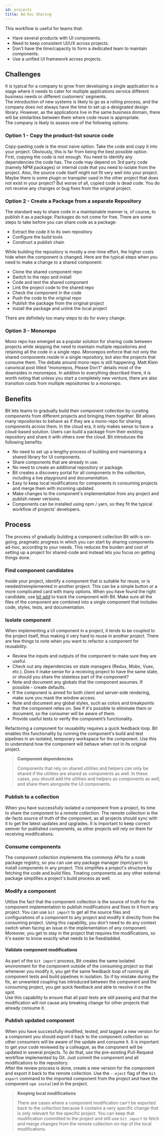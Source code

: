 ```yaml
---
id: projects
title: Ad-hoc Sharing
---
```


This workflow is useful for teams that:

- Have several products with UI components.
- Need to keep consistent UI/UX across projects.
- Don't have the time/capacity to form a dedicated team to maintain components.
- Use a unified UI framework across projects.

## Challenges

It is typical for a company to grow from developing a single application to a stage where it needs to cater for multiple applications service different business needs or different customers’ segments.  
The introduction of new systems is likely to go as a rolling process, and the company does not always have the time to set up a designated design library. However, as the applications live in the same business domain, there will be similarities between them where code reuse is appropriate.  
The company is likely to assess one of the following options:  

### Option 1 - Copy the product-list source code

Copy-pasting code is the most naive option. Take the code and copy it into your project. Obviously, this is far from being the best possible option.  
First, copying the code is not enough. You need to identify any dependencies the code has. The code may depend on 3rd party code (namely NPM packages) or internal code that you need to isolate from the project.
Also, the source code itself might not fit very well into your project. Maybe there is some plugin or transpiler used in the other project that does not exist in your project?
But worse of all, copied code is dead code. You do not receive any changes or bug fixes from the original project.

### Option 2 - Create a Package from a separate Repository

The standard way to share code in a maintainable manner is, of course, to publish it as a package. Packages do not come for free. There are some steps to take before you can share code as a package:

- Extract the code it to its own repository
- Configure the build tools
- Construct a publish chain

While building the repository is mostly a one-time effort, the higher costs hide when the component is changed. Here are the typical steps when you need to make a change to a shared component:

- Clone the shared component repo
- Switch to the repo and install
- Code and test the shared component
- Link the project code to the shared repo
- Check the component in the code
- Push the code to the original repo
- Publish the package from the original project
- Install the package and unlink the local project

There are definitely too many steps to do for every change.

### Option 3 - Monorepo

Mono repo has emerged as a popular solution for sharing code between projects while skipping the need to maintain multiple repositories and retaining all the code in a single repo. Monorepos enforce that not only the shared components reside in a single repository, but also the projects that consume them.
The debate around mono repo is still happening. Matt Klein canonical post titled “monorepos, Please Don’t” details most of the downsides in monorepos.
In addition to everything described there, it is worth noting that unless you start a completely new venture, there are also transition costs from multiple repositories to a monorepo.

## Benefits

Bit lets teams to gradually build their component collection by curating components from different projects and bringing them together. Bit allows many repositories to behave as if they are a mono-repo for sharing components across them. In the cloud era, it only makes sense to have a cloud-based solution. Users can build a package from their existing repository and share it with others over the cloud.
Bit introduces the following benefits:

- No need to set up a lengthy process of building and maintaining a shared library for UI components.
- Share components that are already in use.
- No need to create an additional repository or package.
- Bit creates a discovery portal for all components in the collection, including a live playground and documentation.
- Easy to keep local modifications for components in consuming projects and merge them with incoming updated.
- Make changes to the component's implementation from any project and publish newer versions.
- Components can be installed using npm / yarn, so they fit the typical workflow of projects’ developers.

## Process

The process of gradually building a component collection Bit with is on-going, pragmatic progress in which you can start by sharing components ad-hoc, according to your needs. This reduces the burden and cost of setting up a project for shared-code and instead lets you focus on getting things done.

### Find component candidates

Inside your project, identify a component that is suitable for reuse, or is needed/reimplemented in another project. This can be a simple button or a more complicated card with many options. When you have found the right candidate, use [bit add](/docs/tracking...) to track the component with Bit. Make sure all the files of the component are combined into a single component that includes code, styles, tests, and documentation.

### Isolate component

When implementing a UI component in a project, it tends to be coupled to the project itself, thus making it very hard to reuse in another project. There are few things to note when you want to refactor a component for reusability:

- Review the inputs and outputs of the component to make sure they are useful.
- Check out any dependencies on state managers (Redux, Mobx, Vuex, etc.). Does it make sense for a receiving project to have the same state, or should you share the stateless part of the component?
- Note and document any globals that the component assumes. If possible - create defaults.
- If the component is aimed for both client and server-side rendering, make sure you mask the window access.
- Note and document any global styles, such as colors and breakpoints that the component relies on. See if it's possible to eliminate them or document, so the consumer will be aware of them.
- Provide useful tests to verify the component’s functionality.

Refactoring a component for reusability requires a quick feedback loop. Bit enables this functionality by running the component's build and test pipelines in an isolated, temporary workspace for the component. Use this to understand how the component will behave when not in its original project.

> **Component dependencies**
>
> Components that rely on shared utilities and helpers can only be shared if the utilities are shared as components as well. In these cases, you should add the utilities and helpers as components as well, and share them alongside the UI components.

### Publish to a collection

When you have successfully isolated a component from a project, its time to share the component to a remote collection. The remote collection is the de-facto source of truth of the component, as all projects should sync with it to get the latest updates and upgrades. It is important to keep correct semver for published components, as other projects will rely on them for receiving modifications.

### Consume components

The component collection implements the commonjs APIs for a node package registry, so you can use any package manager (npm/yarn) to install components in any project. This simplifies a project's structure by fetching the code and build files. Treating components as any other external package simplifies a project's build process as well.

### Modify a component

Utilize the fact that the component collection is the source of truth for the component implementation to publish modifications and fixes to it from any project. You can use `bit import` to get all the source files and configurations of a component to any project and modify it directly from the consuming project. Using this capability, you don't need to do any context switch when facing an issue in the implementation of any component. Moreover, you get to stay in the project that requires the modifications, so it's easier to know exactly what needs to be fixed/added.

#### Validate component modifications

As part of the `bit import` process, Bit creates the same isolated environment for the component outside of the consuming project so that whenever you modify it, you get the same feedback loop of running all component tests and build pipelines in isolation. So if by mistake during the fix, an unwanted coupling has introduced between the component and the consuming project, you get quick feedback and able to resolve it on the spot.  
Use this capability to ensure that all past tests are still passing and that the modification will not cause any breaking change for other projects that already consume it.

### Publish updated component

When you have successfully modified, tested, and tagged a new version for a component you should export it back to the component collection so other consumers will be aware of the update and consume it. It is important to get your code reviewed by a colleague, as the component will be updated in several projects. To do that, use the pre-existing Pull-Request workflow implemented by Git. Just commit the component and all modifications to the repository.  
After the review process is done, create a new version for the component and export it back to the remote collection. Use the `--eject` flag of the `bit export` command to the imported component from the project and have the component `npm install`ed in the project.

> **Keeping local modifications**
>
> There are cases where a component modification can't be exported back to the collection because it contains a very specific change that is only relevant for the specific project. You can keep that modification committed to the project and still use `bit import` to fetch and merge changes from the remote collection on-top of the local modifications.
